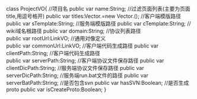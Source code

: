 class ProjectVO{
    //项目名 
    public var name:String;
    //过滤页面列表(主要为页面title,用逗号格开)
    public var titles:Vector.<String>=new Vector.<String>();
    //客户端模版路径
    public var sTemplate:String;
    //服务端模版路径
    public var cTemplate:String;
    // wiki域名根路径 
    public var domain:String;
    //协议列表路径 	
    public var rootUrl:LinkVO;
    //通用对像定义	
    public var commonUrl:LinkVO;
    //客户端代码生成路径 
    public var clientPath:String;
    //客户端代码生成路径 	
    public var serverPath:String;
    //客户端协议文件保存路径
    public var clientDicPath:String;
    //服务端协议文件保存路径
    public var serverDicPath:String;
    //服务端run.bat文件的路径 
    public var serverBatPath:String;
    //是否包含svn
    public var hasSVN:Boolean;
    //是否生成proto
    public var isCreateProto:Boolean;
}
